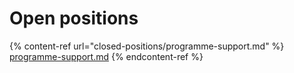 # Open positions

{% content-ref url="closed-positions/programme-support.md" %}
[programme-support.md](closed-positions/programme-support.md)
{% endcontent-ref %}
